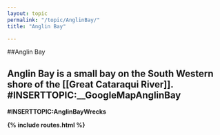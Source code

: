 ```yaml
---
layout: topic
permalink: "/topic/AnglinBay/"
title: "Anglin Bay"

---
```


##Anglin Bay

<b>Anglin Bay is a small bay on the South Western shore of the [[Great Cataraqui River]].
#INSERTTOPIC:__GoogleMapAnglinBay
----
#INSERTTOPIC:AnglinBayWrecks

{% include routes.html %}
